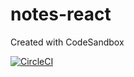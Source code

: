 # notes-react
Created with CodeSandbox

[![CircleCI](https://circleci.com/gh/MarioArranzAgueda/notes-react/tree/main.svg?style=svg&circle-token=53013439b396fc1b5667135912d2bb5d559fed1f)](https://app.circleci.com/pipelines/github/heafic)
